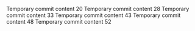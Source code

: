 Temporary commit content 20
Temporary commit content 28
Temporary commit content 33
Temporary commit content 43
Temporary commit content 48
Temporary commit content 52
